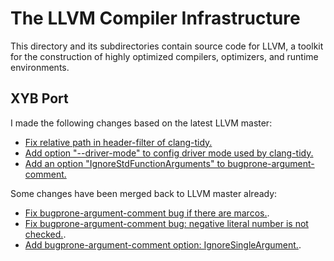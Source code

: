 # The LLVM Compiler Infrastructure

This directory and its subdirectories contain source code for LLVM,
a toolkit for the construction of highly optimized compilers,
optimizers, and runtime environments.

## XYB Port

I made the following changes based on the latest LLVM master:
- [Fix relative path in header-filter of clang-tidy.](https://github.com/xieyubo/llvm-project/commit/814910e71adf2e6e28ef6222c1b38fc916d6ba44)
- [Add option "--driver-mode" to config driver mode used by clang-tidy.](https://github.com/xieyubo/llvm-project/commit/a7533c8c292c8e8c311310e5254735dbc1ae469e)
- [Add an option "IgnoreStdFunctionArguments" to bugprone-argument-comment.](https://github.com/xieyubo/llvm-project/commit/0ef5db32846661cf7fab284582f7342ebacbc82f)

Some changes have been merged back to LLVM master already:

- [Fix bugprone-argument-comment bug if there are marcos.](https://github.com/xieyubo/llvm-project/commit/b882946b522ee3b1f3fb0be5554d04385505226f).
- [Fix bugprone-argument-comment bug: negative literal number is not checked.](https://github.com/xieyubo/llvm-project/commit/b458819012215a9a33f67631f51f19fba1170130).
- [Add bugprone-argument-comment option: IgnoreSingleArgument.](https://github.com/xieyubo/llvm-project/commit/1aa31a81d30f918b27ecd1198c658337f812bc1f).